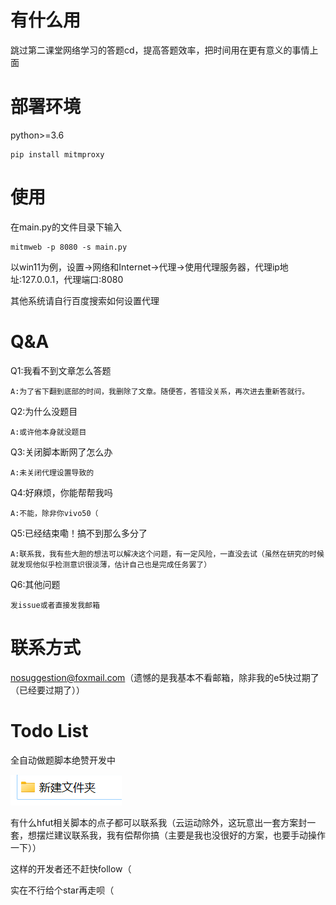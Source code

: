 # 有什么用

跳过第二课堂网络学习的答题cd，提高答题效率，把时间用在更有意义的事情上面

# 部署环境

python>=3.6

    pip install mitmproxy

# 使用
在main.py的文件目录下输入

    mitmweb -p 8080 -s main.py

以win11为例，设置->网络和Internet->代理->使用代理服务器，代理ip地址:127.0.0.1，代理端口:8080

其他系统请自行百度搜索如何设置代理

# Q&A
Q1:我看不到文章怎么答题

    A:为了省下翻到底部的时间，我删除了文章。随便答，答错没关系，再次进去重新答就行。

Q2:为什么没题目

    A:或许他本身就没题目

Q3:关闭脚本断网了怎么办

    A:未关闭代理设置导致的

Q4:好麻烦，你能帮帮我吗

    A:不能，除非你vivo50（

Q5:已经结束嘞！搞不到那么多分了

    A:联系我，我有些大胆的想法可以解决这个问题，有一定风险，一直没去试（虽然在研究的时候就发现他似乎检测意识很淡薄，估计自己也是完成任务罢了）

Q6:其他问题

    发issue或者直接发我邮箱

# 联系方式

nosuggestion@foxmail.com（遗憾的是我基本不看邮箱，除非我的e5快过期了（已经要过期了））

# Todo List

全自动做题脚本绝赞开发中

![](moyv.png)

有什么hfut相关脚本的点子都可以联系我（云运动除外，这玩意出一套方案封一套，想摆烂建议联系我，我有偿帮你搞（主要是我也没很好的方案，也要手动操作一下））

这样的开发者还不赶快follow（

实在不行给个star再走呗（